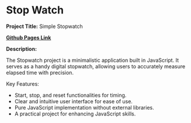 # Stop Watch

**Project Title:** Simple Stopwatch

[**Github Pages Link**](https://arseniiadamaksina.github.io/stop-watch/)

**Description:**

The Stopwatch project is a minimalistic application built in JavaScript. It serves as a handy digital stopwatch, allowing users to accurately measure elapsed time with precision.

Key Features:

- Start, stop, and reset functionalities for timing.
- Clear and intuitive user interface for ease of use.
- Pure JavaScript implementation without external libraries.
- A practical project for enhancing JavaScript skills.
